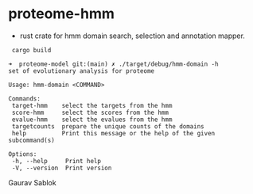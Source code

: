 # proteome-hmm
 - rust crate for hmm domain search, selection and annotation mapper. 
 
 ```
  cargo build 
 ```
 ```
 ➜  proteome-model git:(main) ✗ ./target/debug/hmm-domain -h
 set of evolutionary analysis for proteome

 Usage: hmm-domain <COMMAND>

 Commands:
  target-hmm    select the targets from the hmm
  score-hmm     select the scores from the hmm
  evalue-hmm    select the evalues from the hmm
  targetcounts  prepare the unique counts of the domains
  help          Print this message or the help of the given subcommand(s)

 Options:
  -h, --help     Print help
  -V, --version  Print version
 ```

 Gaurav Sablok
